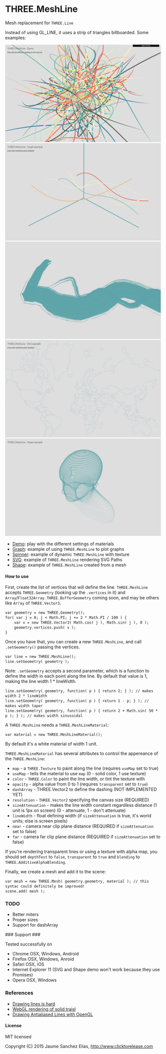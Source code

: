 # THREE.MeshLine
Mesh replacement for ```THREE.Line```

Instead of using GL_LINE, it uses a strip of triangles billboarded. Some examples:

[![Demo](screenshots/demo.jpg)](https://www.clicktorelease.com/code/THREE.MeshLine/demo/index.html)
[![Graph](screenshots/graph.jpg)](https://www.clicktorelease.com/code/THREE.MeshLine/demo/graph.html)
[![Spinner](screenshots/spinner.jpg)](https://www.clicktorelease.com/code/THREE.MeshLine/demo/spinner.html)
[![SVG](screenshots/svg.jpg)](https://www.clicktorelease.com/code/THREE.MeshLine/demo/svg.html)
[![Shape](screenshots/shape.jpg)](https://www.clicktorelease.com/code/THREE.MeshLine/demo/shape.html)

* [Demo](https://www.clicktorelease.com/code/THREE.MeshLine/demo/index.html): play with the different settings of materials
* [Graph](https://www.clicktorelease.com/code/THREE.MeshLine/demo/graph.html): example of using ```THREE.MeshLine``` to plot graphs
* [Spinner](https://www.clicktorelease.com/code/THREE.MeshLine/demo/spinner.html): example of dynamic ```THREE.MeshLine``` with texture
* [SVG](https://www.clicktorelease.com/code/THREE.MeshLine/demo/svg.html): example of ```THREE.MeshLine``` rendering SVG Paths
* [Shape](https://www.clicktorelease.com/code/THREE.MeshLine/demo/shape.html): example of ```THREE.MeshLine``` created from a mesh


#### How to use

First, create the list of vertices that will define the line. ```THREE.MeshLine``` accepts ```THREE.Geometry``` (looking up the ```.vertices``` in it) and ```Array```/```Float32Array```. ```THREE.BufferGeometry``` coming soon, and may be others like ```Array``` of ```THREE.Vector3```.

````
var geometry = new THREE.Geometry();
for( var j = 0; j < Math.PI; j += 2 * Math.PI / 100 ) {
	var v = new THREE.Vector3( Math.cos( j ), Math.sin( j ), 0 );
	geometry.vertices.push( v );
}
````

Once you have that, you can create a new ```THREE.MeshLine```, and call ```.setGeometry()``` passing the vertices.

````
var line = new THREE.MeshLine();
line.setGeometry( geometry );
````

Note: ```.setGeometry``` accepts a second parameter, which is a function to define the width in each point along the line. By default that value is 1, making the line width 1 * lineWidth.

````
line.setGeometry( geometry, function( p ) { return 2; } ); // makes width 2 * lineWidth
line.setGeometry( geometry, function( p ) { return 1 - p; } ); // makes width taper
line.setGeometry( geometry, function( p ) { return 2 + Math.sin( 50 * p ); } ); // makes width sinusoidal
````

A ```THREE.MeshLine``` needs a ```THREE.MeshLineMaterial```:

````
var material = new THREE.MeshLineMaterial();
````

By default it's a white material of width 1 unit.

```THREE.MeshLineMaterial``` has several attributes to control the appereance of the ```THREE.MeshLine```:

* ```map``` - a ```THREE.Texture``` to paint along the line (requires ```useMap``` set to true)
* ```useMap``` - tells the material to use ```map``` (0 - solid color, 1 use texture)
* ```color``` - ```THREE.Color``` to paint the line width, or tint the texture with
* ```opacity``` - alpha value from 0 to 1 (requires ```transparent``` set to ```true```)
* ```dashArray``` - THREE.Vector2 to define the dashing (NOT IMPLEMENTED YET)
* ```resolution``` - ```THREE.Vector2``` specifying the canvas size (REQUIRED)
* ```sizeAttenuation``` - makes the line width constant regardless distance (1 unit is 1px on screen) (0 - attenuate, 1 - don't attenuate)
* ```lineWidth``` - float defining width (if ```sizeAttenuation``` is true, it's world units; else is screen pixels)
* ```near``` - camera near clip plane distance  (REQUIRED if ```sizeAttenuation``` set to false)
* ```far``` - camera far clip plane distance  (REQUIRED if ```sizeAttenuation``` set to false)

If you're rendering transparent lines or using a texture with alpha map, you should set ```depthTest``` to ```false```, ```transparent``` to ```true``` and ```blending``` to ```THREE.AdditiveAlphaBlending```.

Finally, we create a mesh and add it to the scene:

```
var mesh = new THREE.Mesh( geometry.geometry, material ); // this syntac could definitely be improved!
scene.add( mesh );
```

### TODO ###

* Better miters
* Proper sizes
* Support for dashArray

### Support ###

Tested successfully on

* Chrome OSX, Windows, Android
* Firefox OSX, Windows, Anroid
* Safari OSX, iOS
* Internet Explorer 11 (SVG and Shape demo won't work because they use Promises)
* Opera OSX, Windows

### References ###

* [Drawing lines is hard](http://mattdesl.svbtle.com/drawing-lines-is-hard)
* [WebGL rendering of solid traisl](http://codeflow.org/entries/2012/aug/05/webgl-rendering-of-solid-trails/)
* [Drawing Antialiased Lines with OpenGL](https://www.mapbox.com/blog/drawing-antialiased-lines/)

#### License ####

MIT licensed

Copyright (C) 2015 Jaume Sanchez Elias, http://www.clicktorelease.com
